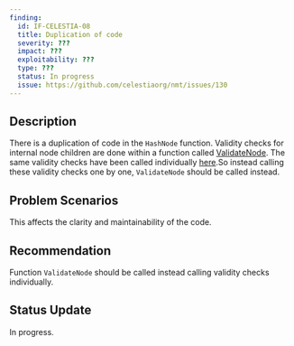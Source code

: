 ```yaml
---
finding:
  id: IF-CELESTIA-08
  title: Duplication of code
  severity: ???
  impact: ???
  exploitability: ???
  type: ???
  status: In progress
  issue: https://github.com/celestiaorg/nmt/issues/130
---
```




## Description
There is a duplication of code in the `HashNode` function.
Validity checks for internal node children are done within a function called [ValidateNode](https://github.com/celestiaorg/nmt/blob/4276d172f18c87ebdd18da0cc4b758f0dd164118/hasher.go#L200).
The same validity checks have been called individually [here](https://github.com/celestiaorg/nmt/blob/4276d172f18c87ebdd18da0cc4b758f0dd164118/hasher.go#L237-L247).So instead calling these validity checks one by one, `ValidateNode` should be called instead.


## Problem Scenarios
This affects the clarity and maintainability of the code.


## Recommendation
Function `ValidateNode` should be called instead calling validity checks individually.


## Status Update
In progress.
